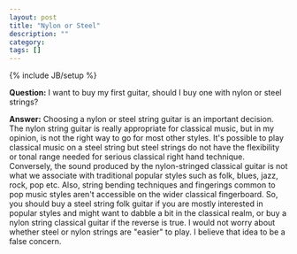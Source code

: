 ```yaml
---
layout: post
title: "Nylon or Steel"
description: ""
category: 
tags: []
---
```

{% include JB/setup %}

**Question:** I want to buy my first guitar, should I buy one with nylon or steel strings?


**Answer:** Choosing a nylon or steel string guitar is an important decision. The nylon string guitar is really appropriate for classical music, but in my opinion, is not the right way to go for most other styles. It's possible to play classical music on a steel string but steel strings do not have the flexibility or tonal range needed for serious classical right hand technique. Conversely, the sound produced by the nylon-stringed classical guitar is not what we associate with traditional popular styles such as folk, blues, jazz, rock, pop etc. Also, string bending techniques and fingerings common to pop music styles aren't accessible on the wider classical fingerboard. So, you should buy a steel string folk guitar if you are mostly interested in popular styles and might want to dabble a bit in the classical realm, or buy a nylon string classical guitar if the reverse is true. I would not worry about whether steel or nylon strings are "easier" to play. I believe that idea to be a false concern.
